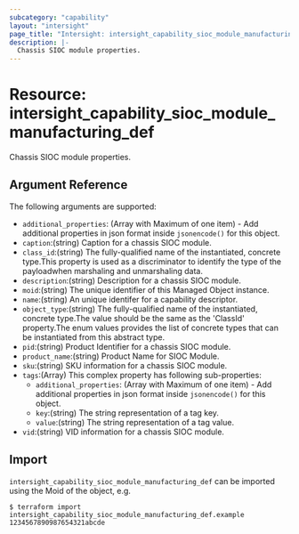 ```yaml
---
subcategory: "capability"
layout: "intersight"
page_title: "Intersight: intersight_capability_sioc_module_manufacturing_def"
description: |-
  Chassis SIOC module properties.
---
```


# Resource: intersight_capability_sioc_module_manufacturing_def
Chassis SIOC module properties.
## Argument Reference
The following arguments are supported:
* `additional_properties`:
(Array with Maximum of one item) - Add additional properties in json format inside `jsonencode()` for this object.
* `caption`:(string) Caption for a chassis SIOC module. 
* `class_id`:(string) The fully-qualified name of the instantiated, concrete type.This property is used as a discriminator to identify the type of the payloadwhen marshaling and unmarshaling data. 
* `description`:(string) Description for a chassis SIOC module. 
* `moid`:(string) The unique identifier of this Managed Object instance. 
* `name`:(string) An unique identifer for a capability descriptor. 
* `object_type`:(string) The fully-qualified name of the instantiated, concrete type.The value should be the same as the 'ClassId' property.The enum values provides the list of concrete types that can be instantiated from this abstract type. 
* `pid`:(string) Product Identifier for a chassis SIOC module. 
* `product_name`:(string) Product Name for SIOC Module. 
* `sku`:(string) SKU information for a chassis SIOC module. 
* `tags`:(Array)
This complex property has following sub-properties:
  + `additional_properties`:
(Array with Maximum of one item) - Add additional properties in json format inside `jsonencode()` for this object.
  + `key`:(string) The string representation of a tag key. 
  + `value`:(string) The string representation of a tag value. 
* `vid`:(string) VID information for a chassis SIOC module. 


## Import
`intersight_capability_sioc_module_manufacturing_def` can be imported using the Moid of the object, e.g.
```
$ terraform import intersight_capability_sioc_module_manufacturing_def.example 1234567890987654321abcde
```